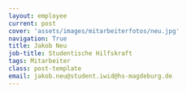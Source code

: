 ```yaml
---
layout: employee
current: post
cover: 'assets/images/mitarbeiterfotos/neu.jpg'
navigation: True
title: Jakob Neu
job-title: Studentische Hilfskraft
tags: Mitarbeiter
class: post-template
email: jakob.neu@student.iwid@hs-magdeburg.de
---
```

  



